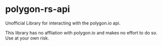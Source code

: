 # polygon-rs-api

Unofficial Library for interacting with the polygon.io api.

This library has no affliation with polygon.io and makes no effort to do so.  Use at your own risk.